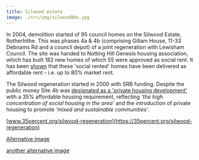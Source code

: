 ```yaml
---
title: Silwood estate
image: ./src/img/silwood90s.jpg
---
```


In 2004, demolition started of 95 council homes on the Silwood Estate, Rotherhithe.  This was phases 4a & 4b (comprising Gillam House, 11-33 Debnams Rd and a council depot) of a joint regeneration with Lewisham Council.  The site was handed to Notting Hill Genesis housing association, which has built 182 new homes of which 55 were approved as social rent. It has been [shown](https://35percent.org/redefining-social-rent/) that these 'social rented' homes have been delivered as affordable rent - i.e. up to 80% market rent.

The Silwood regeneration started in 2000 with SRB funding.  Despite the public money Site 4b was [designated as a 'private housing development'](https://moderngov.southwarksites.com/Published/C00000118/M00003082/AI00003831/$VarytermsofdisposalSilwoodPhase4BRotherhitheSE16open.docA.ps.pdf) with a 35% affordable housing requirement, reflecting _'the high concentration of social housing in the area'_ and the introduction of private housing to promote _'mixed and sustainable communities'_.

[www.35percent.org/silwood-regeneration](https://35percent.org/silwood-regeneration)

[Alternative image](https://35percent.org/img/swooddemo.jpeg)

[another alternative image](https://35percent.org/img/silwoodpredemo.jpg)
